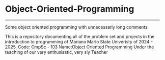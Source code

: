 # Object-Oriented-Programming
---
Some object oriented programming with unnecessarly long comments 

This is a repository documenting all of the problem set and projects in the introduction to programming of Mariano Mario State Univeristy of 2024 - 2025.
Code: CmpSc - 103 
Name:Object Oriented Programming
Under the teaching of our very enthusiastic, very sly Teacher